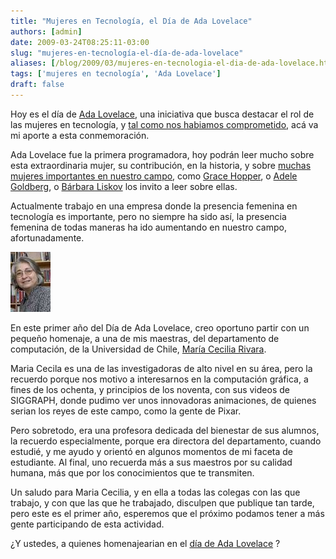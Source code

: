 ```yaml
---
title: "Mujeres en Tecnología, el Día de Ada Lovelace"
authors: [admin]
date: 2009-03-24T08:25:11-03:00
slug: "mujeres-en-tecnología-el-día-de-ada-lovelace"
aliases: [/blog/2009/03/mujeres-en-tecnologia-el-dia-de-ada-lovelace.html]
tags: ['mujeres en tecnología', 'Ada Lovelace']
draft: false
---
```

Hoy es el día de [Ada Lovelace](http://www.pledgebank.com/AdaLovelaceDay), una iniciativa que
busca destacar el rol de las mujeres en tecnología, y 
[tal como nos habiamos comprometido](/2009/01/la-primera-analista-de-sistemas.html),
acá va mi aporte a esta conmemoración.

Ada Lovelace fue la primera programadora, hoy podrán leer mucho sobre
esta extraordinaria mujer, su contribución, en la historia, y sobre
[muchas mujeres importantes en nuestro campo](http://ada.pint.org.uk/language.php?language=Spanish), como
[Grace Hopper](http://en.wikipedia.org/wiki/Grace_Hopper), o [Adele
Goldberg](http://www.cs.umd.edu/hcil/muiseum/goldberg/goldberg_page.htm),
o [Bárbara Liskov](http://blogs.lug.fi.uba.ar/marga/?title=evolutiva&more=1&c=1&tb=1&pb=1) los invito a leer sobre ellas.

Actualmente trabajo en una empresa donde la presencia femenina en
tecnología es importante, pero no siempre ha sido así, la presencia
femenina de todas maneras ha ido aumentando en nuestro campo,
afortunadamente.

![mcrivara.jpeg](mcrivara.jpeg)

En este primer
año del Día de Ada Lovelace, creo oportuno partir con un pequeño
homenaje, a una de mis maestras, del departamento de computación, de la
Universidad de Chile, [María Cecilia Rivara](http://www.dcc.uchile.cl/~mcrivara/).

Maria Cecila es una de las investigadoras de alto nivel en su área, pero
la recuerdo porque nos motivo a interesarnos en la computación gráfica,
a fines de los ochenta, y principios de los noventa, con sus videos de
SIGGRAPH, donde pudimo ver unos innovadoras animaciones, de quienes
serian los reyes de este campo, como la gente de Pixar.

Pero sobretodo, era una profesora dedicada del bienestar de sus alumnos,
la recuerdo especialmente, porque era directora del departamento, cuando
estudié, y me ayudo y orientó en algunos momentos de mi faceta de
estudiante. Al final, uno recuerda más a sus maestros por su calidad
humana, más que por los conocimientos que te transmiten.

Un saludo para Maria Cecilia, y en ella a todas las colegas con las que
trabajo, y con que las que he trabajado, disculpen que publique tan
tarde, pero este es el primer año, esperemos que el próximo podamos
tener a más gente participando de esta actividad.

¿Y ustedes, a quienes homenajearian en el [día de Ada Lovelace](http://findingada.com/) ?
